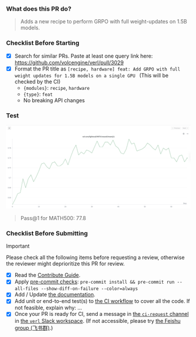### What does this PR do?

> Adds a new recipe to perform GRPO with full weight-updates on 1.5B models.

### Checklist Before Starting

- [X] Search for similar PRs. Paste at least one query link here: https://github.com/volcengine/verl/pull/3029
- [X] Format the PR title as `[recipe, hardware] feat: Add GRPO with full weight updates for 1.5B models on a single GPU ` (This will be checked by the CI)
  - `{modules}`: `recipe`, `hardware`
  - `{type}`: `feat`
  - No breaking API changes


### Test
![Training Curve 1.5b](../examples/tuning/1.5b/Qwen_math_grpo_training_curve_wandb.png)
> Pass@1 for MATH500: 77.8

### Checklist Before Submitting

> [!IMPORTANT]
> Please check all the following items before requesting a review, otherwise the reviewer might deprioritize this PR for review.

- [X] Read the [Contribute Guide](https://github.com/volcengine/verl/blob/main/CONTRIBUTING.md).
- [X] Apply [pre-commit checks](https://github.com/volcengine/verl/blob/main/CONTRIBUTING.md#code-linting-and-formatting): `pre-commit install && pre-commit run --all-files --show-diff-on-failure --color=always`
- [X] Add / Update [the documentation](https://github.com/volcengine/verl/tree/main/docs).
- [X] Add unit or end-to-end test(s) to [the CI workflow](https://github.com/volcengine/verl/tree/main/.github/workflows) to cover all the code. If not feasible, explain why: ...
- [X] Once your PR is ready for CI, send a message in [the `ci-request` channel](https://verl-project.slack.com/archives/C091TCESWB1) in [the `verl` Slack workspace](https://join.slack.com/t/verl-project/shared_invite/zt-3855yhg8g-CTkqXu~hKojPCmo7k_yXTQ). (If not accessible, please try [the Feishu group (飞书群)](https://applink.larkoffice.com/client/chat/chatter/add_by_link?link_token=772jd4f1-cd91-441e-a820-498c6614126a).)
